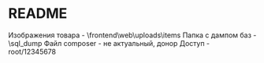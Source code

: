 # README #
Изображения товара - \frontend\web\uploads\items
Папка с дампом баз - \sql_dump
Файл composer - не актуальный, донор
Доступ - root/12345678